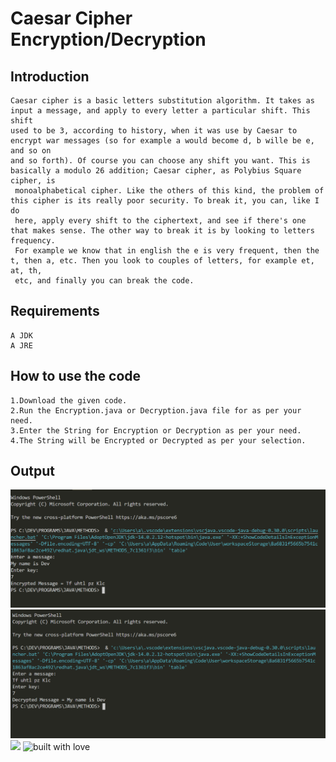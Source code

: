 # Caesar Cipher Encryption/Decryption

## Introduction
```
Caesar cipher is a basic letters substitution algorithm. It takes as input a message, and apply to every letter a particular shift. This shift 
used to be 3, according to history, when it was use by Caesar to encrypt war messages (so for example a would become d, b wille be e, and so on 
and so forth). Of course you can choose any shift you want. This is basically a modulo 26 addition; Caesar cipher, as Polybius Square cipher, is
 monoalphabetical cipher. Like the others of this kind, the problem of this cipher is its really poor security. To break it, you can, like I do
 here, apply every shift to the ciphertext, and see if there's one that makes sense. The other way to break it is by looking to letters frequency.
 For example we know that in english the e is very frequent, then the t, then a, etc. Then you look to couples of letters, for example et, at, th,
 etc, and finally you can break the code.
```

## Requirements
```
A JDK
A JRE
```

## How to use the code
```
1.Download the given code.
2.Run the Encryption.java or Decryption.java file for as per your need.
3.Enter the String for Encryption or Decryption as per your need.
4.The String will be Encrypted or Decrypted as per your selection.
```
## Output

![](Images/Encryption.PNG)
![](Images/Decryption.PNG)
<a href = https://www.java.com/en/ ><img src="https://img.shields.io/badge/language-Java-blue?style=for-the-badge"></a>
![built with love](https://forthebadge.com/images/badges/built-with-love.svg)
